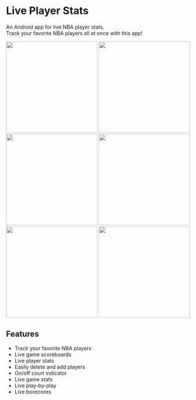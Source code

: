 # Live Player Stats
An Android app for live NBA player stats.  
Track your favorite NBA players all at once with this app!

<img src="https://i.postimg.cc/RZ7k2c9X/Screenshot-20220122-165401.jpg" width="250"> <img src="https://i.postimg.cc/NGVvXsp7/Screenshot-20220122-165238.jpg" width="250">
<img src="https://i.postimg.cc/fy64QCJg/Screenshot-20220122-165824.jpg" width="250">
<img src="https://i.postimg.cc/bNtcH75X/Screenshot-20220122-165604.jpg" width="250">
<img src="https://i.postimg.cc/wB9Cz7jH/Screenshot-20220122-165454.jpg" width="250">
<img src="https://i.postimg.cc/fRQ4HH4V/Screenshot-20220122-165559.jpg" width="250">

## Features
* Track your favorite NBA players 
* Live game scoreboards
* Live player stats
* Easily delete and add players
* On/off court indicator
* Live game stats
* Live play-by-play
* Live boxscores


